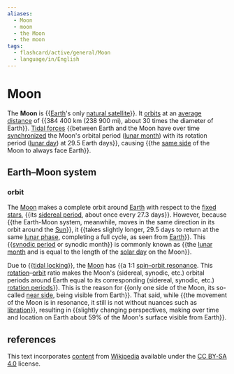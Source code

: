 ```yaml
---
aliases:
  - Moon
  - moon
  - the Moon
  - the moon
tags:
  - flashcard/active/general/Moon
  - language/in/English
---
```


# Moon

The __Moon__ is {{[Earth](Earth.md)'s only [natural satellite](natural%20satellite.md)}}.  It [orbits](orbit%20of%20th%20Moon.md) at an [average distance](lunar%20distancee.md) of {{384&nbsp;400 km (238&nbsp;900 mi), about 30 times the diameter of Earth}}. [Tidal forces](tidal%20forces.md) {{between Earth and the Moon have over time [synchronized](tidal%20locking.md) the Moon's orbital period ([lunar month](lunar%20month.md)) with its rotation period ([lunar day](lunar%20day.md)) at 29.5 Earth days}}, causing {{the [same side](near%20side%20of%20the%20Moon.md) of the Moon to always face Earth}}. <!--SR:!2025-05-29,252,330!2024-11-16,80,252!2024-10-04,69,312!2025-07-07,280,332-->

## Earth–Moon system

### orbit

The [Moon](Moon.md) makes a complete orbit around [Earth](Earth.md) with respect to the [fixed stars](fixed%20star.md), {{its [sidereal period](orbital%20period.md), about once every 27.3 days}}. However, because {{the Earth-Moon system, meanwhile, moves in the same direction in its orbit around the [Sun](Sun.md)}}, it {{takes slightly longer, 29.5 days to return at the same [lunar phase](lunar%20phase.md), completing a full cycle, as seen from [Earth](Earth.md)}}. This {{[synodic period](orbital%20period.md#synodic%20period) or synodic month}} is commonly known as {{the [lunar month](lunar%20month.md) and is equal to the length of the [solar day](synodic%20day.md) on the Moon}}. <!--SR:!2024-12-22,122,292!2024-12-04,109,292!2025-03-09,174,312!2025-04-24,205,312!2025-01-16,132,292-->

Due to {{[tidal locking](tidal%20locking.md)}}, the [Moon](Moon.md) has {{a 1:1 [spin–orbit resonance](orbital%20resonance.md). This [rotation](rotation.md)–[orbit](orbit.md) ratio makes the Moon's (sidereal, synodic, etc.) orbital periods around Earth equal to its corresponding (sidereal, synodic, etc.) [rotation periods](rotation%20period%20(astronomy).md)}}. This is the reason for {{only one side of the Moon, its so-called [near side](near%20side%20of%20the%20Moon.md), being visible from Earth}}. That said, while {{the movement of the Moon is in resonance, it still is not without nuances such as [libration](libration.md)}}, resulting in {{slightly changing perspectives, making over time and location on Earth about 59% of the Moon's surface visible from Earth}}. <!--SR:!2025-06-22,271,332!2025-04-10,206,312!2025-03-13,184,312!2025-02-06,163,312!2025-03-12,186,312-->

## references

This text incorporates [content](https://en.wikipedia.org/wiki/Moon) from [Wikipedia](Wikipedia.md) available under the [CC BY-SA 4.0](https://creativecommons.org/licenses/by-sa/4.0/) license.
